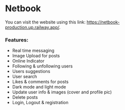 # Netbook
You can visit the website using this link: https://netbook-production.up.railway.app/.
### Features:
- Real time messaging
- Image Upload for posts
- Online Indicator
- Following & unfollowing users
- Users suggestions
- User search
- Likes & comments for posts
- Dark mode and light mode
- Update user info & images (cover and profile pic)
- Delete posts
- Login, Logout & registration

